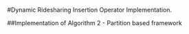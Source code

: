 #Dynamic Ridesharing Insertion Operator Implementation.

##Implementation of Algorithm 2 - Partition based framework
